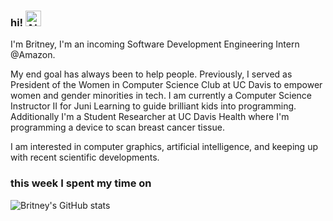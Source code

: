 ### hi! <img src="https://raw.githubusercontent.com/Tarikul-Islam-Anik/Animated-Fluent-Emojis/master/Emojis/Smilies/Alien%20Monster.png" alt="Alien Monster" width="25" height="25" />
I'm Britney, I'm an incoming Software Development Engineering Intern @Amazon.

My end goal has always been to help people. Previously, I served as President of the Women in Computer Science Club at UC Davis to empower women and gender minorities in tech. I am currently a Computer Science Instructor II for Juni Learning to guide brilliant kids into programming. Additionally I'm a Student Researcher at UC Davis Health where I'm programming a device to scan breast cancer tissue. 

I am interested in computer graphics, artificial intelligence, and keeping up with recent scientific developments.

### this week I spent my time on
![Britney's GitHub stats](https://github-readme-stats.vercel.app/api?username=bdunguyen&show_icons=true&theme=dracula)
<!--
**bdunguyen/bdunguyen** is a ✨ _special_ ✨ repository because its `README.md` (this file) appears on your GitHub profile.

Here are some ideas to get you started:

- 🔭 I’m currently working on ...
- 🌱 I’m currently learning ...
- 👯 I’m looking to collaborate on ...
- 🤔 I’m looking for help with ...
- 💬 Ask me about ...
- 📫 How to reach me: ...
- 😄 Pronouns: ...
- ⚡ Fun fact: ...
-->
